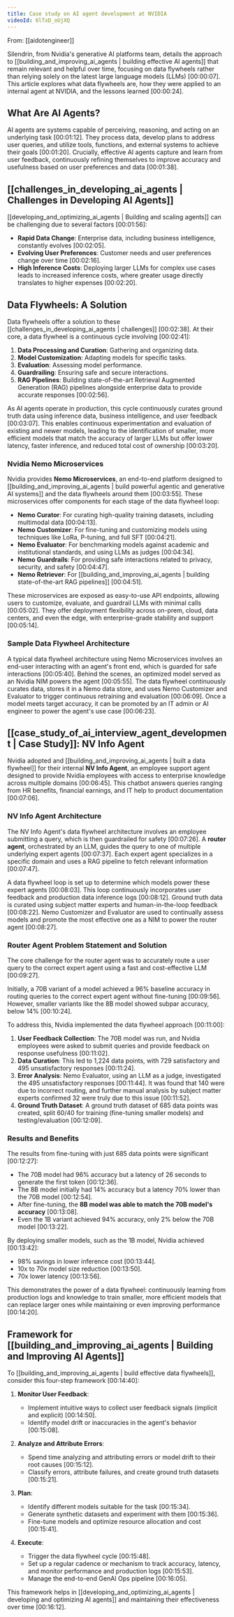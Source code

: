 ```yaml
---
title: Case study on AI agent development at NVIDIA
videoId: 6lTxD_oUjXQ
---
```


From: [[aidotengineer]] <br/> 

Silendrin, from Nvidia's generative AI platforms team, details the approach to [[building_and_improving_ai_agents | building effective AI agents]] that remain relevant and helpful over time, focusing on data flywheels rather than relying solely on the latest large language models (LLMs) <a class="yt-timestamp" data-t="00:00:07">[00:00:07]</a>. This article explores what data flywheels are, how they were applied to an internal agent at NVIDIA, and the lessons learned <a class="yt-timestamp" data-t="00:00:24">[00:00:24]</a>.

## What Are AI Agents?

AI agents are systems capable of perceiving, reasoning, and acting on an underlying task <a class="yt-timestamp" data-t="00:01:12">[00:01:12]</a>. They process data, develop plans to address user queries, and utilize tools, functions, and external systems to achieve their goals <a class="yt-timestamp" data-t="00:01:20">[00:01:20]</a>. Crucially, effective AI agents capture and learn from user feedback, continuously refining themselves to improve accuracy and usefulness based on user preferences and data <a class="yt-timestamp" data-t="00:01:38">[00:01:38]</a>.

## [[challenges_in_developing_ai_agents | Challenges in Developing AI Agents]]

[[developing_and_optimizing_ai_agents | Building and scaling agents]] can be challenging due to several factors <a class="yt-timestamp" data-t="00:01:56">[00:01:56]</a>:
*   **Rapid Data Change**: Enterprise data, including business intelligence, constantly evolves <a class="yt-timestamp" data-t="00:02:05">[00:02:05]</a>.
*   **Evolving User Preferences**: Customer needs and user preferences change over time <a class="yt-timestamp" data-t="00:02:16">[00:02:16]</a>.
*   **High Inference Costs**: Deploying larger LLMs for complex use cases leads to increased inference costs, where greater usage directly translates to higher expenses <a class="yt-timestamp" data-t="00:02:20">[00:02:20]</a>.

## Data Flywheels: A Solution

Data flywheels offer a solution to these [[challenges_in_developing_ai_agents | challenges]] <a class="yt-timestamp" data-t="00:02:38">[00:02:38]</a>. At their core, a data flywheel is a continuous cycle involving <a class="yt-timestamp" data-t="00:02:41">[00:02:41]</a>:
1.  **Data Processing and Curation**: Gathering and organizing data.
2.  **Model Customization**: Adapting models for specific tasks.
3.  **Evaluation**: Assessing model performance.
4.  **Guardrailing**: Ensuring safe and secure interactions.
5.  **RAG Pipelines**: Building state-of-the-art Retrieval Augmented Generation (RAG) pipelines alongside enterprise data to provide accurate responses <a class="yt-timestamp" data-t="00:02:56">[00:02:56]</a>.

As AI agents operate in production, this cycle continuously curates ground truth data using inference data, business intelligence, and user feedback <a class="yt-timestamp" data-t="00:03:07">[00:03:07]</a>. This enables continuous experimentation and evaluation of existing and newer models, leading to the identification of smaller, more efficient models that match the accuracy of larger LLMs but offer lower latency, faster inference, and reduced total cost of ownership <a class="yt-timestamp" data-t="00:03:20">[00:03:20]</a>.

### Nvidia Nemo Microservices

Nvidia provides **Nemo Microservices**, an end-to-end platform designed to [[building_and_improving_ai_agents | build powerful agentic and generative AI systems]] and the data flywheels around them <a class="yt-timestamp" data-t="00:03:55">[00:03:55]</a>. These microservices offer components for each stage of the data flywheel loop:
*   **Nemo Curator**: For curating high-quality training datasets, including multimodal data <a class="yt-timestamp" data-t="00:04:13">[00:04:13]</a>.
*   **Nemo Customizer**: For fine-tuning and customizing models using techniques like LoRa, P-tuning, and full SFT <a class="yt-timestamp" data-t="00:04:21">[00:04:21]</a>.
*   **Nemo Evaluator**: For benchmarking models against academic and institutional standards, and using LLMs as judges <a class="yt-timestamp" data-t="00:04:34">[00:04:34]</a>.
*   **Nemo Guardrails**: For providing safe interactions related to privacy, security, and safety <a class="yt-timestamp" data-t="00:04:47">[00:04:47]</a>.
*   **Nemo Retriever**: For [[building_and_improving_ai_agents | building state-of-the-art RAG pipelines]] <a class="yt-timestamp" data-t="00:04:51">[00:04:51]</a>.

These microservices are exposed as easy-to-use API endpoints, allowing users to customize, evaluate, and guardrail LLMs with minimal calls <a class="yt-timestamp" data-t="00:05:02">[00:05:02]</a>. They offer deployment flexibility across on-prem, cloud, data centers, and even the edge, with enterprise-grade stability and support <a class="yt-timestamp" data-t="00:05:14">[00:05:14]</a>.

### Sample Data Flywheel Architecture

A typical data flywheel architecture using Nemo Microservices involves an end-user interacting with an agent's front end, which is guarded for safe interactions <a class="yt-timestamp" data-t="00:05:40">[00:05:40]</a>. Behind the scenes, an optimized model served as an Nvidia NIM powers the agent <a class="yt-timestamp" data-t="00:05:55">[00:05:55]</a>. The data flywheel continuously curates data, stores it in a Nemo data store, and uses Nemo Customizer and Evaluator to trigger continuous retraining and evaluation <a class="yt-timestamp" data-t="00:06:09">[00:06:09]</a>. Once a model meets target accuracy, it can be promoted by an IT admin or AI engineer to power the agent's use case <a class="yt-timestamp" data-t="00:06:23">[00:06:23]</a>.

## [[case_study_of_ai_interview_agent_development | Case Study]]: NV Info Agent

Nvidia adopted and [[building_and_improving_ai_agents | built a data flywheel]] for their internal **NV Info Agent**, an employee support agent designed to provide Nvidia employees with access to enterprise knowledge across multiple domains <a class="yt-timestamp" data-t="00:06:45">[00:06:45]</a>. This chatbot answers queries ranging from HR benefits, financial earnings, and IT help to product documentation <a class="yt-timestamp" data-t="00:07:06">[00:07:06]</a>.

### NV Info Agent Architecture

The NV Info Agent's data flywheel architecture involves an employee submitting a query, which is then guardrailed for safety <a class="yt-timestamp" data-t="00:07:26">[00:07:26]</a>. A **router agent**, orchestrated by an LLM, guides the query to one of multiple underlying expert agents <a class="yt-timestamp" data-t="00:07:37">[00:07:37]</a>. Each expert agent specializes in a specific domain and uses a RAG pipeline to fetch relevant information <a class="yt-timestamp" data-t="00:07:47">[00:07:47]</a>.

A data flywheel loop is set up to determine which models power these expert agents <a class="yt-timestamp" data-t="00:08:03">[00:08:03]</a>. This loop continuously incorporates user feedback and production data inference logs <a class="yt-timestamp" data-t="00:08:12">[00:08:12]</a>. Ground truth data is curated using subject matter experts and human-in-the-loop feedback <a class="yt-timestamp" data-t="00:08:22">[00:08:22]</a>. Nemo Customizer and Evaluator are used to continually assess models and promote the most effective one as a NIM to power the router agent <a class="yt-timestamp" data-t="00:08:27">[00:08:27]</a>.

### Router Agent Problem Statement and Solution

The core challenge for the router agent was to accurately route a user query to the correct expert agent using a fast and cost-effective LLM <a class="yt-timestamp" data-t="00:09:27">[00:09:27]</a>.

Initially, a 70B variant of a model achieved a 96% baseline accuracy in routing queries to the correct expert agent without fine-tuning <a class="yt-timestamp" data-t="00:09:56">[00:09:56]</a>. However, smaller variants like the 8B model showed subpar accuracy, below 14% <a class="yt-timestamp" data-t="00:10:24">[00:10:24]</a>.

To address this, Nvidia implemented the data flywheel approach <a class="yt-timestamp" data-t="00:11:00">[00:11:00]</a>:
1.  **User Feedback Collection**: The 70B model was run, and Nvidia employees were asked to submit queries and provide feedback on response usefulness <a class="yt-timestamp" data-t="00:11:02">[00:11:02]</a>.
2.  **Data Curation**: This led to 1,224 data points, with 729 satisfactory and 495 unsatisfactory responses <a class="yt-timestamp" data-t="00:11:24">[00:11:24]</a>.
3.  **Error Analysis**: Nemo Evaluator, using an LLM as a judge, investigated the 495 unsatisfactory responses <a class="yt-timestamp" data-t="00:11:44">[00:11:44]</a>. It was found that 140 were due to incorrect routing, and further manual analysis by subject matter experts confirmed 32 were truly due to this issue <a class="yt-timestamp" data-t="00:11:52">[00:11:52]</a>.
4.  **Ground Truth Dataset**: A ground truth dataset of 685 data points was created, split 60/40 for training (fine-tuning smaller models) and testing/evaluation <a class="yt-timestamp" data-t="00:12:09">[00:12:09]</a>.

### Results and Benefits

The results from fine-tuning with just 685 data points were significant <a class="yt-timestamp" data-t="00:12:27">[00:12:27]</a>:
*   The 70B model had 96% accuracy but a latency of 26 seconds to generate the first token <a class="yt-timestamp" data-t="00:12:36">[00:12:36]</a>.
*   The 8B model initially had 14% accuracy but a latency 70% lower than the 70B model <a class="yt-timestamp" data-t="00:12:54">[00:12:54]</a>.
*   After fine-tuning, the **8B model was able to match the 70B model's accuracy** <a class="yt-timestamp" data-t="00:13:08">[00:13:08]</a>.
*   Even the 1B variant achieved 94% accuracy, only 2% below the 70B model <a class="yt-timestamp" data-t="00:13:22">[00:13:22]</a>.

By deploying smaller models, such as the 1B model, Nvidia achieved <a class="yt-timestamp" data-t="00:13:42">[00:13:42]</a>:
*   98% savings in lower inference cost <a class="yt-timestamp" data-t="00:13:44">[00:13:44]</a>.
*   10x to 70x model size reduction <a class="yt-timestamp" data-t="00:13:50">[00:13:50]</a>.
*   70x lower latency <a class="yt-timestamp" data-t="00:13:56">[00:13:56]</a>.

This demonstrates the power of a data flywheel: continuously learning from production logs and knowledge to train smaller, more efficient models that can replace larger ones while maintaining or even improving performance <a class="yt-timestamp" data-t="00:14:20">[00:14:20]</a>.

## Framework for [[building_and_improving_ai_agents | Building and Improving AI Agents]]

To [[building_and_improving_ai_agents | build effective data flywheels]], consider this four-step framework <a class="yt-timestamp" data-t="00:14:40">[00:14:40]</a>:

1.  **Monitor User Feedback**:
    *   Implement intuitive ways to collect user feedback signals (implicit and explicit) <a class="yt-timestamp" data-t="00:14:50">[00:14:50]</a>.
    *   Identify model drift or inaccuracies in the agent's behavior <a class="yt-timestamp" data-t="00:15:08">[00:15:08]</a>.

2.  **Analyze and Attribute Errors**:
    *   Spend time analyzing and attributing errors or model drift to their root causes <a class="yt-timestamp" data-t="00:15:12">[00:15:12]</a>.
    *   Classify errors, attribute failures, and create ground truth datasets <a class="yt-timestamp" data-t="00:15:21">[00:15:21]</a>.

3.  **Plan**:
    *   Identify different models suitable for the task <a class="yt-timestamp" data-t="00:15:34">[00:15:34]</a>.
    *   Generate synthetic datasets and experiment with them <a class="yt-timestamp" data-t="00:15:36">[00:15:36]</a>.
    *   Fine-tune models and optimize resource allocation and cost <a class="yt-timestamp" data-t="00:15:41">[00:15:41]</a>.

4.  **Execute**:
    *   Trigger the data flywheel cycle <a class="yt-timestamp" data-t="00:15:48">[00:15:48]</a>.
    *   Set up a regular cadence or mechanism to track accuracy, latency, and monitor performance and production logs <a class="yt-timestamp" data-t="00:15:53">[00:15:53]</a>.
    *   Manage the end-to-end GenAI Ops pipeline <a class="yt-timestamp" data-t="00:16:05">[00:16:05]</a>.

This framework helps in [[developing_and_optimizing_ai_agents | developing and optimizing AI agents]] and maintaining their effectiveness over time <a class="yt-timestamp" data-t="00:16:12">[00:16:12]</a>.